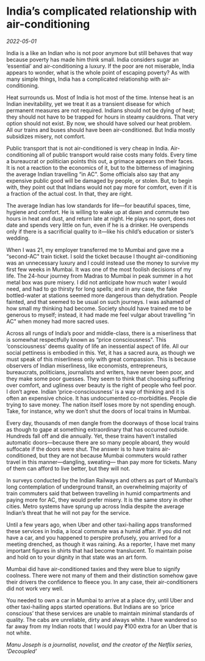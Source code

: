 # India’s complicated relationship with air-conditioning

*2022-05-01*

India is a like an Indian who is not poor anymore but still behaves that
way because poverty has made him think small. India considers sugar an
‘essential’ and air-conditioning a luxury. If the poor are not
miserable, India appears to wonder, what is the whole point of escaping
poverty? As with many simple things, India has a complicated
relationship with air-conditioning.

Heat surrounds us. Most of India is hot most of the time. Intense heat
is an Indian inevitability, yet we treat it as a transient disease for
which permanent measures are not required. Indians should not be dying
of heat; they should not have to be trapped for hours in steamy
cauldrons. That very option should not exist. By now, we should have
solved our heat problem. All our trains and buses should have been
air-conditioned. But India mostly subsidizes misery, not comfort.

Public transport that is not air-conditioned is very cheap in India.
Air-conditioning all of public transport would raise costs many folds.
Every time a bureaucrat or politician points this out, a grimace appears
on their faces. It is not a reaction to the economics of it, but to the
bitterness of imagining the average Indian travelling “in AC". Some
officials also say that any expensive public good will be damaged by
people, or stolen. But, to begin with, they point out that Indians would
not pay more for comfort, even if it is a fraction of the actual cost.
In that, they are right.

The average Indian has low standards for life—for beautiful spaces,
time, hygiene and comfort. He is willing to wake up at dawn and commute
two hours in heat and dust, and return late at night. He plays no sport,
does not date and spends very little on fun, even if he is a drinker. He
overspends only if there is a sacrificial quality to it—like his child’s
education or sister’s wedding.

When I was 21, my employer transferred me to Mumbai and gave me a
“second-AC" train ticket. I sold the ticket because I thought
air-conditioning was an unnecessary luxury and I could instead use the
money to survive my first few weeks in Mumbai. It was one of the most
foolish decisions of my life. The 24-hour journey from Madras to Mumbai
in peak summer in a hot metal box was pure misery. I did not anticipate
how much water I would need, and had to go thirsty for long spells; and
in any case, the fake bottled-water at stations seemed more dangerous
than dehydration. People fainted, and that seemed to be usual on such
journeys. I was ashamed of how small my thinking had become. Society
should have trained me to be generous to myself; instead, it had made me
feel vulgar about travelling “in AC" when money had more sacred uses.

Across all rungs of India’s poor and middle-class, there is a
miserliness that is somewhat respectfully known as “price
consciousness". This ‘consciousness’ deems quality of life an
inessential aspect of life. All our social pettiness is embodied in
this. Yet, it has a sacred aura, as though we must speak of this
miserliness only with great compassion. This is because observers of
Indian miserliness, like economists, entrepreneurs, bureaucrats,
politicians, journalists and writers, have never been poor, and they
make some poor guesses. They seem to think that choosing suffering over
comfort, and ugliness over beauty is the right of people who feel poor.
I don’t agree. Indian ‘price-consciousness’ is a way of thinking and it
is often an expensive choice. It has undocumented co-morbidities. People
die trying to save money. The nation itself loses more by not spending
enough. Take, for instance, why we don’t shut the doors of local trains
in Mumbai.

Every day, thousands of men dangle from the doorways of those local
trains as though to gape at something extraordinary that has occurred
outside. Hundreds fall off and die annually. Yet, these trains haven’t
installed automatic doors—because there are so many people aboard, they
would suffocate if the doors were shut. The answer is to have trains
air-conditioned, but they are not because Mumbai commuters would rather
travel in this manner—dangling, sweating— than pay more for tickets.
Many of them can afford to live better, but they will not.

In surveys conducted by the Indian Railways and others as part of
Mumbai’s long contemplation of underground transit, an overwhelming
majority of train commuters said that between travelling in humid
compartments and paying more for AC, they would prefer misery. It is the
same story in other cities. Metro systems have sprung up across India
despite the average Indian’s threat that he will not pay for the
service.

Until a few years ago, when Uber and other taxi-hailing apps transformed
these services in India, a local commute was a humid affair. If you did
not have a car, and you happened to perspire profusely, you arrived for
a meeting drenched, as though it was raining. As a reporter, I have met
many important figures in shirts that had become translucent. To
maintain poise and hold on to your dignity in that state was an art
form.

Mumbai did have air-conditioned taxies and they were blue to signify
coolness. There were not many of them and their distinction somehow gave
their drivers the confidence to fleece you. In any case, their
air-conditioners did not work very well.

You needed to own a car in Mumbai to arrive at a place dry, until Uber
and other taxi-hailing apps started operations. But Indians are so
‘price conscious’ that these services are unable to maintain minimal
standards of quality. The cabs are unreliable, dirty and always white. I
have wandered so far away from my Indian roots that I would pay
<span class="webrupee">₹</span>100 extra for an Uber that is not white.

*Manu Joseph is a journalist, novelist, and the creator of the Netflix
series, ‘Decoupled’*
